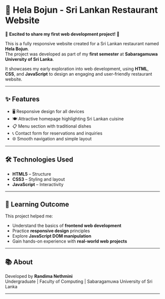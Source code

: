# 🍛 Hela Bojun - Sri Lankan Restaurant Website

🚀 **Excited to share my first web development project!** 🚀  

This is a fully responsive website created for a Sri Lankan restaurant named **Hela Bojun**.  
The project was developed as part of my **first semester** at **Sabaragamuwa University of Sri Lanka**.  

It showcases my early exploration into web development, using **HTML**, **CSS**, and **JavaScript** to design an engaging and user-friendly restaurant website.

---

## ✨ Features

- 🖥️ Responsive design for all devices  
- 🍽️ Attractive homepage highlighting Sri Lankan cuisine  
- 📋 Menu section with traditional dishes  
- 📞 Contact form for reservations and inquiries  
- 🌐 Smooth navigation and simple layout  

---

## 🛠️ Technologies Used

- **HTML5** – Structure  
- **CSS3** – Styling and layout  
- **JavaScript** – Interactivity  

---

## 🎯 Learning Outcome

This project helped me:
- Understand the basics of **frontend web development**
- Practice **responsive design** principles
- Explore **JavaScript DOM manipulation**
- Gain hands-on experience with **real-world web projects**

---

## 📚 About

Developed by **Randima Nethmini**  
Undergraduate | Faculty of Computing | Sabaragamuwa University of Sri Lanka  

---

